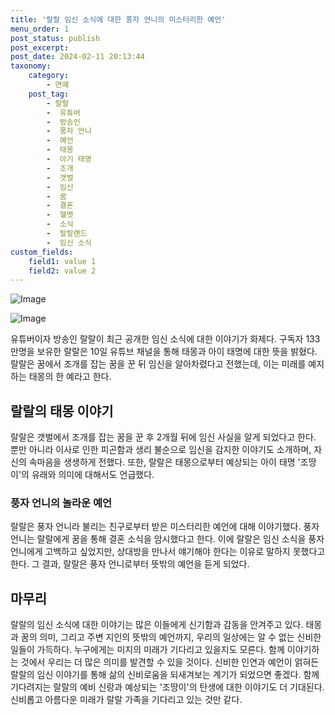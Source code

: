 ```yaml
---
title: '랄랄 임신 소식에 대한 풍자 언니의 미스터리한 예언'
menu_order: 1
post_status: publish
post_excerpt: 
post_date: 2024-02-11 20:13:44
taxonomy:
    category:
        - 연예
    post_tag:
        - 랄랄
        -  유튜버
        -  방송인
        -  풍자 언니
        -  예언
        -  태몽
        -  아기 태명
        -  조개
        -  갯벌
        -  임신
        -  꿈
        -  결혼
        -  헬멧
        -  소식
        -  랄랄랜드
        -  임신 소식
custom_fields:
    field1: value 1
    field2: value 2
---
```


![Image](https://ssl.pstatic.net/mimgnews/image/421/2024/02/11/0007345892_001_20240211143801497.jpg?type=w540)

![Image](https://mimgnews.pstatic.net/image/421/2024/02/11/0007345892_002_20240211143801534.jpg?type=w540)

유튜버이자 방송인 랄랄이 최근 공개한 임신 소식에 대한 이야기가 화제다. 구독자 133만명을 보유한 랄랄은 10일 유튜브 채널을 통해 태몽과 아이 태명에 대한 뜻을 밝혔다. 랄랄은 꿈에서 조개를 잡는 꿈을 꾼 뒤 임신을 알아차렸다고 전했는데, 이는 미래를 예지하는 태몽의 한 예라고 한다. 
## 랄랄의 태몽 이야기
랄랄은 갯벌에서 조개를 잡는 꿈을 꾼 후 2개월 뒤에 임신 사실을 알게 되었다고 한다. 뿐만 아니라 이사로 인한 피곤함과 생리 불순으로 임신을 감지한 이야기도 소개하며, 자신의 속마음을 생생하게 전했다. 또한, 랄랄은 태몽으로부터 예상되는 아이 태명 '조땅이'의 유래와 의미에 대해서도 언급했다.
### 풍자 언니의 놀라운 예언
랄랄은 풍자 언니라 불리는 친구로부터 받은 미스터리한 예언에 대해 이야기했다. 풍자 언니는 랄랄에게 꿈을 통해 결혼 소식을 암시했다고 한다. 이에 랄랄은 임신 소식을 풍자 언니에게 고백하고 싶었지만, 상대방을 만나서 얘기해야 한다는 이유로 말하지 못했다고 한다. 그 결과, 랄랄은 풍자 언니로부터 뜻밖의 예언을 듣게 되었다.
## 마무리
랄랄의 임신 소식에 대한 이야기는 많은 이들에게 신기함과 감동을 안겨주고 있다. 태몽과 꿈의 의미, 그리고 주변 지인의 뜻밖의 예언까지, 우리의 일상에는 알 수 없는 신비한 일들이 가득하다. 누구에게는 미지의 미래가 기다리고 있을지도 모른다. 함께 이야기하는 것에서 우리는 더 많은 의미를 발견할 수 있을 것이다. 신비한 인연과 예언이 얽혀든 랄랄의 임신 이야기를 통해 삶의 신비로움을 되새겨보는 계기가 되었으면 좋겠다. 함께 기다려지는 랄랄의 예비 신랑과 예상되는 '조땅이'의 탄생에 대한 이야기도 더 기대된다. 신비롭고 아름다운 미래가 랄랄 가족을 기다리고 있는 것만 같다.

